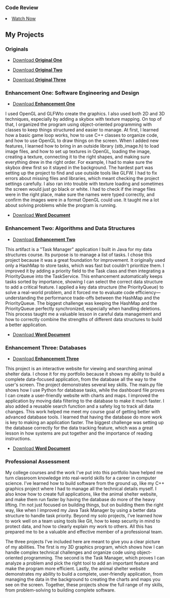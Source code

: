 <h3>Code Review</h3>
<li><a href="https://youtu.be/LAEsd_xDf2A">Watch Now</a></li>


<h2>My Projects</h2>

<h3>Originals</h3>
<ul class="downloads">
    <li><a href="https://1drv.ms/u/c/d03a055768b87148/Ea9jL-AIFFtOi4gTvUOaj04BmpvUWGVsRiD6pOvnoqPNOw?e=UqUv2R">Download <strong>Original One</strong></a></li>
</ul>
<ul class="downloads">
    <li><a href="https://1drv.ms/u/c/d03a055768b87148/EVSAbnoAt0dEkBPnb8SVwskBZwFgDEV_101iLYPnou9tpg?e=JSNFv8">Download <strong>Original Two</strong></a></li>
</ul>
<ul class="downloads">
    <li><a href="https://1drv.ms/u/c/d03a055768b87148/Eb-DarUShrBPqu7K1X8YipcBkUScZbW00LzrTXo5BdsEXg?e=hX0IdZ">Download <strong>Original Three</strong></a></li>
</ul>

<h3>Enhancement One: Software Engineering and Design</h3>
<ul class="downloads">
    <li><a href="https://1drv.ms/u/c/d03a055768b87148/ETTH5GbdUQlCo6aoWzUJx34BPRYS1yObPj1552wOS2Gw5g?e=YEb2DB">Download <strong>Enhancement One</strong></a></li>
</ul>
<p>I used OpenGL and GLFWto create the graphics. I also used both 2D and 3D techniques, especially by adding a skybox with texture mapping. On top of that, I organized the program using object-oriented programming with classes to keep things structured and easier to manage. At first, I learned how a basic game loop works, how to use C++ classes to organize code, and how to use OpenGL to draw things on the screen. When I added new features, I learned how to bring in an outside library (stb_image.h) to load image files, and how to set up textures in OpenGL, loading the image, creating a texture, connecting it to the right shapes, and making sure everything drew in the right order. For example, I had to make sure the skybox drew first so it stayed in the background. The hardest part was setting up the project to find and use outside tools like GLFW. I had to fix errors about missing files and libraries, which meant checking the project settings carefully. I also ran into trouble with texture loading and sometimes the screen would just go black or white. I had to check if the image files were in the right place, make sure the names were typed correctly, and confirm the images were in a format OpenGL could use. It taught me a lot about solving problems while the program is running.
</p>

<ul class="downloads">
    <li><a href="https://1drv.ms/w/c/d03a055768b87148/EY6gpq5J3_FGr48xTDSeQHUBV3y3anqRpwxX9FI1Um_S7Q?e=NPMXx5">Download <strong>Word Document</strong></a></li>
</ul>

<h3>Enhancement Two: Algorithms and Data Structures</h3>
<ul class="downloads">
    <li><a href="https://1drv.ms/u/c/d03a055768b87148/EVSAbnoAt0dEkBPnb8SVwskB0CylYZnt-0G_UgGkWB1VTA?e=2vz6Jo">Download <strong>Enhancement Two</strong></a></li>
</ul>

<p>
This artifact is a "Task Manager" application I built in Java for my data structures course. Its purpose is to manage a list of tasks.
I chose this project because it was a great foundation for improvement. It originally used only a HashMap to store tasks, which was fast but couldn't prioritize them. I improved it by adding a priority field to the Task class and then integrating a PriorityQueue into the TaskService. This enhancement automatically keeps tasks sorted by importance, showing I can select the correct data structure to add a critical feature.
I applied a key data structure (the PriorityQueue) to solve a real-world problem, and it forced me to evaluate code efficiency—understanding the performance trade-offs between the HashMap and the PriorityQueue.
The biggest challenge was keeping the HashMap and the PriorityQueue perfectly synchronized, especially when handling deletions. This process taught me a valuable lesson in careful data management and how to correctly combine the strengths of different data structures to build a better application.
</p>

<ul class="downloads">
    <li><a href="https://1drv.ms/w/c/d03a055768b87148/EdDIl26U2NBLo-AB9DTbKfkBX6Yy8kGs6IEHaQZ3s67DLw?e=F36aOf">Download <strong>Word Document</strong></a></li>
</ul>

<h3>Enhancement Three: Databases</h3>
<ul class="downloads">
    <li><a href="https://1drv.ms/u/c/d03a055768b87148/Eb-DarUShrBPqu7K1X8YipcBuQJB1kt8zdIt6OMIZCtXzA?e=v6mo60">Download <strong>Enhancement Three</strong></a></li>
</ul>
<p>This project is an interactive website for viewing and searching animal shelter data. I chose it for my portfolio because it shows my ability to build a complete data-focused application, from the database all the way to the user's screen. The project demonstrates several key skills. The main.py file shows how I use Python for database tasks, while the dashboard file proves I can create a user-friendly website with charts and maps. I improved the application by moving data filtering to the database to make it much faster. I also added a reusable search function and a safety log to track all data changes.
This work helped me meet my course goal of getting better with advanced database tools. I learned that having the database do more work is key to making an application faster. The biggest challenge was setting up the database correctly for the data tracking feature, which was a great lesson in how systems are put together and the importance of reading instructions.
</p>

<ul class="downloads">
    <li><a href="https://1drv.ms/w/c/d03a055768b87148/EfMLffl7SG5JpJQR_1-OzKgB5hJEE52x8xF5depFbTx7PA?e=lCMg5g">Download <strong>Word Document</strong></a></li>
</ul>

<h3>Professional Assessment</h3>

<p>My college courses and the work I've put into this portfolio have helped me turn classroom knowledge into real-world skills for a career in computer science. I’ve learned how to build software from the ground up, like my C++ graphics project where I had to manage all the technical details myself. I also know how to create full applications, like the animal shelter website, and make them run faster by having the database do more of the heavy lifting. I’m not just focused on building things, but on building them the right way, like when I improved my Java Task Manager by using a better data structure to handle task priority. Beyond my solo projects, I’ve learned how to work well on a team using tools like Git, how to keep security in mind to protect data, and how to clearly explain my work to others. All this has prepared me to be a valuable and effective member of a professional team.</p>
<p>
The three projects I’ve included here are meant to give you a clear picture of my abilities. The first is my 3D graphics program, which shows how I can handle complex technical challenges and organize code using object-oriented programming. The second is the Task Manager, which proves I can analyze a problem and pick the right tool to add an important feature and make the program more efficient. Lastly, the animal shelter website demonstrates my ability to build a complete, user-friendly application, from managing the data in the background to creating the charts and maps you see on the screen. Together, these projects show the full range of my skills, from problem-solving to building complete software.    
</p>
